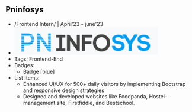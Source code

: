 ## Pninfosys
- /Frontend Intern/ | April'23 - june'23
- ![logo_pninfosys](../assets/logo_pninfosys.png)
- Tags: Frontend-End
- Badges:
  - Badge [blue]
- List Items:
  -  Enhanced UI/UX for 500+ daily visitors by implementing Bootstrap and responsive design strategies
  - Designed and developed websites like Foodpanda, Hostel-management site, Firstfiddle, and
Bestschool.

